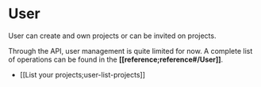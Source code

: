 # User

User can create and own projects or can be invited on projects.

Through the API, user management is quite limited for now. A complete list of operations can be found in the **[[reference;reference#/User]]**.

- [[List your projects;user-list-projects]]
